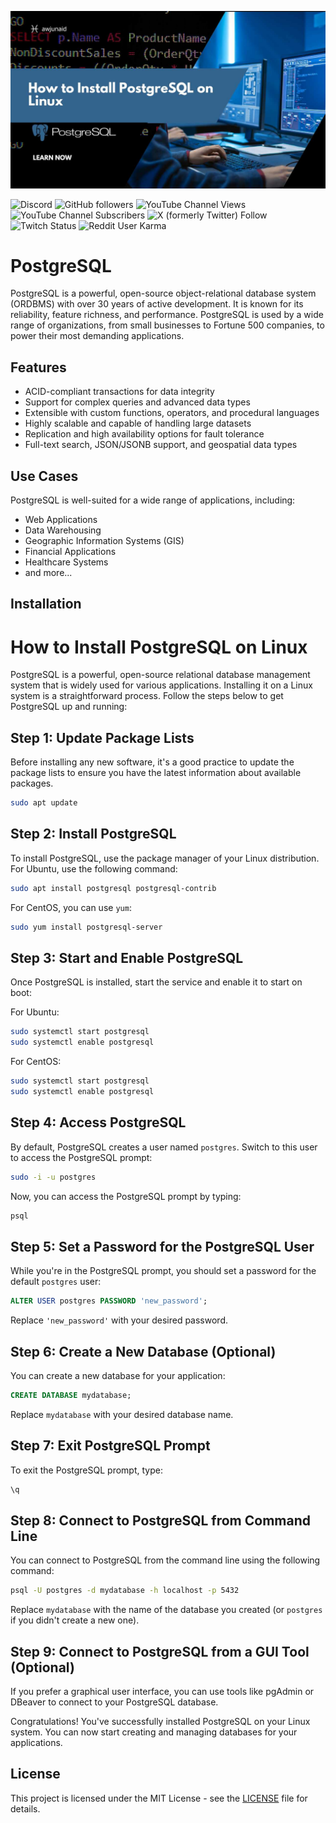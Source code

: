 ![Logo](https://github.com/aw-junaid/PostgreSQL/blob/main/How%20to%20Install%20PostgreSQL%20on%20Linux.jpg?raw=true)

![Discord](https://img.shields.io/discord/1163365511309049948)
![GitHub followers](https://img.shields.io/github/followers/aw-junaid)
![YouTube Channel Views](https://img.shields.io/youtube/channel/views/UClhKVCHjOxBTNM50lOBTgoA)
![YouTube Channel Subscribers](https://img.shields.io/youtube/channel/subscribers/UClhKVCHjOxBTNM50lOBTgoA)
![X (formerly Twitter) Follow](https://img.shields.io/twitter/follow/abw_Junaid)
![Twitch Status](https://img.shields.io/twitch/status/awjunaid)
![Reddit User Karma](https://img.shields.io/reddit/user-karma/link/aw-junaid)

# PostgreSQL

PostgreSQL is a powerful, open-source object-relational database system (ORDBMS) with over 30 years of active development. It is known for its reliability, feature richness, and performance. PostgreSQL is used by a wide range of organizations, from small businesses to Fortune 500 companies, to power their most demanding applications.


## Features

- ACID-compliant transactions for data integrity
- Support for complex queries and advanced data types
- Extensible with custom functions, operators, and procedural languages
- Highly scalable and capable of handling large datasets
- Replication and high availability options for fault tolerance
- Full-text search, JSON/JSONB support, and geospatial data types

## Use Cases

PostgreSQL is well-suited for a wide range of applications, including:

- Web Applications
- Data Warehousing
- Geographic Information Systems (GIS)
- Financial Applications
- Healthcare Systems
- and more...

## Installation

# How to Install PostgreSQL on Linux

PostgreSQL is a powerful, open-source relational database management system that is widely used for various applications. Installing it on a Linux system is a straightforward process. Follow the steps below to get PostgreSQL up and running:

## Step 1: Update Package Lists

Before installing any new software, it's a good practice to update the package lists to ensure you have the latest information about available packages.

```bash
sudo apt update
```

## Step 2: Install PostgreSQL

To install PostgreSQL, use the package manager of your Linux distribution. For Ubuntu, use the following command:

```bash
sudo apt install postgresql postgresql-contrib
```

For CentOS, you can use `yum`:

```bash
sudo yum install postgresql-server
```

## Step 3: Start and Enable PostgreSQL

Once PostgreSQL is installed, start the service and enable it to start on boot:

For Ubuntu:

```bash
sudo systemctl start postgresql
sudo systemctl enable postgresql
```

For CentOS:

```bash
sudo systemctl start postgresql
sudo systemctl enable postgresql
```

## Step 4: Access PostgreSQL

By default, PostgreSQL creates a user named `postgres`. Switch to this user to access the PostgreSQL prompt:

```bash
sudo -i -u postgres
```

Now, you can access the PostgreSQL prompt by typing:

```bash
psql
```

## Step 5: Set a Password for the PostgreSQL User

While you're in the PostgreSQL prompt, you should set a password for the default `postgres` user:

```sql
ALTER USER postgres PASSWORD 'new_password';
```

Replace `'new_password'` with your desired password.

## Step 6: Create a New Database (Optional)

You can create a new database for your application:

```sql
CREATE DATABASE mydatabase;
```

Replace `mydatabase` with your desired database name.

## Step 7: Exit PostgreSQL Prompt

To exit the PostgreSQL prompt, type:

```sql
\q
```

## Step 8: Connect to PostgreSQL from Command Line

You can connect to PostgreSQL from the command line using the following command:

```bash
psql -U postgres -d mydatabase -h localhost -p 5432
```

Replace `mydatabase` with the name of the database you created (or `postgres` if you didn't create a new one).

## Step 9: Connect to PostgreSQL from a GUI Tool (Optional)

If you prefer a graphical user interface, you can use tools like pgAdmin or DBeaver to connect to your PostgreSQL database.

Congratulations! You've successfully installed PostgreSQL on your Linux system. You can now start creating and managing databases for your applications.

## License

This project is licensed under the MIT License - see the [LICENSE](LICENSE) file for details.

